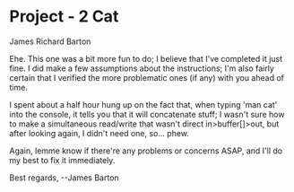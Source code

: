 Project - 2  Cat
================

James Richard Barton

Ehe.  This one was a bit more fun to do; I believe that I've completed it just fine.  I did make a few assumptions about the instructions; I'm also fairly certain that I verified the more problematic ones (if any) with you ahead of time.

I spent about a half hour hung up on the fact that, when typing 'man cat' into the console, it tells you that it will concatenate stuff; I wasn't sure how to make a simultaneous read/write that wasn't direct in>buffer[]>out, but after looking again, I didn't need one, so... phew.

Again, lemme know if there're any problems or concerns ASAP, and I'll do my best to fix it immediately.

Best regards,
	--James Barton
